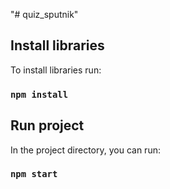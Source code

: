 "# quiz_sputnik" 

## Install libraries

To install libraries run:
### `npm install`

## Run project

In the project directory, you can run: 
   
### `npm start`  
